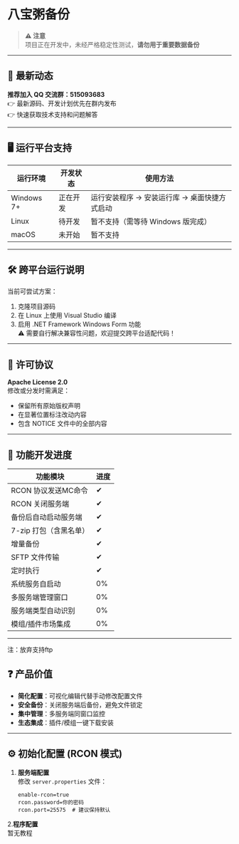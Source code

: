 # 八宝粥备份

> **⚠️ 注意**  
> 项目正在开发中，未经严格稳定性测试，**请勿用于重要数据备份**  

---

## 📢 最新动态
**推荐加入 QQ 交流群：515093683**  
👉 最新源码、开发计划优先在群内发布  
👉 快速获取技术支持和问题解答

---

## 🖥️ 运行平台支持
| 运行环境       | 开发状态     | 使用方法                             |
|----------------|--------------|--------------------------------------|
| Windows 7+     | 正在开发     | 运行安装程序 → 安装运行库 → 桌面快捷方式启动 |
| Linux          | 待开发       | 暂不支持（需等待 Windows 版完成）    |
| macOS          | 未开始       | 暂不支持                             |

---

## 🛠️ 跨平台运行说明
当前可尝试方案：  
1. 克隆项目源码
2. 在 Linux 上使用 Visual Studio 编译
3. 启用 .NET Framework Windows Form 功能  
⚠️ 需要自行解决兼容性问题，欢迎提交跨平台适配代码！

---

## 📜 许可协议
**Apache License 2.0**  
修改或分发时需满足：  
- 保留所有原始版权声明  
- 在显著位置标注改动内容  
- 包含 NOTICE 文件中的全部内容

---

## 🚀 功能开发进度
| 功能模块                        | 进度  |
|---------------------------------|-------|
| RCON 协议发送MC命令               | ✔  |
| RCON 关闭服务端                 | ✔  |
| 备份后自动启动服务端 | ✔  |
| 7-zip 打包（含黑名单）          | ✔  |
| 增量备份                     | ✔  |
| SFTP 文件传输                   | ✔  |
| 定时执行                        | ✔  |
| 系统服务自启动                  | 0%  |
| 多服务端管理窗口                | 0%  |
| 服务端类型自动识别              | 0%  |
| 模组/插件市场集成               | 0%  |

---
注：放弃支持ftp
## ❓ 产品价值
- **简化配置**：可视化编辑代替手动修改配置文件
- **安全备份**：关闭服务端后备份，避免文件锁定
- **集中管理**：多服务端同窗口监控
- **生态集成**：插件/模组一键下载安装

---

## ⚙️ 初始化配置 (RCON 模式)
1. **服务端配置**  
   修改 `server.properties` 文件：
   ```properties
   enable-rcon=true
   rcon.password=你的密码
   rcon.port=25575  # 建议保持默认
   ```
2.**程序配置**  
  暂无教程
